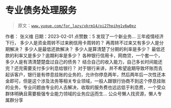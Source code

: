 # 专业债务处理服务

> 原文：[`www.yuque.com/for_lazy/xkrm14/oi27hpihg1v6w0ez`](https://www.yuque.com/for_lazy/xkrm14/oi27hpihg1v6w0ez)

<ne-p id="u4da03360" data-lake-id="u4da03360"><ne-text id="u8c348194">作者： 张义维</ne-text></ne-p> <ne-p id="u5639f21a" data-lake-id="u5639f21a"><ne-text id="u938a0d46">日期：2023-02-01</ne-text></ne-p> <ne-p id="u70c694f1" data-lake-id="u70c694f1"><ne-text id="u3d923eeb">点赞数：</ne-text><ne-text id="u9734a725" ne-bold="true">5</ne-text></ne-p> <ne-hole id="u277132ef" data-lake-id="u277132ef"><ne-card data-card-name="hr" data-card-type="block" id="ujKbp" data-event-boundary="card"><ne-p id="uf8b3099d" data-lake-id="uf8b3099d"><ne-text id="u371ef310">发现了一个新业务… 三年疫情经济下行， 多少人是资金周转不过来刷信用卡周转的？ 再周转不过来又有多少人是分期解决？ 多少人是最低还款解决？</ne-text> <ne-text id="uc0347f2e">多少人是算清楚了分期的利率是多少？ 最低还款的利率又是多少？逾期利率是多少？ 各种银行信用卡，网商贷，一个套一个， 多少人是有清清楚楚盘过自己的债务？</ne-text> <ne-text id="u87150cfd">结合自己的收入能力，自己多长时间能还完？还完需要支付多少利息给银行？</ne-text> <ne-text id="uf8952250">对于银行来讲，并不希望逾期导致坏账而去起诉客户，银行是有停息挂账的业务的，允许你停息两年，然后两年后一次性还本金即可，但是这个涉及法务等相关专业领域，一般人跟银行协商不到这个停息挂账的业务，专业问题由专业的人去解决，收取的服务费也远远低于利息费，一个受众群体明确且需要极强专业能力领域的业务应运而生…</ne-text></ne-p> <ne-hole id="u17e62ab3" data-lake-id="u17e62ab3"><ne-card data-card-name="hr" data-card-type="block" id="UJpLz" data-event-boundary="card"><ne-p id="u436483c7" data-lake-id="u436483c7"><ne-text id="u72f248fb">公众号懒人找资源，懒人专属群分享</ne-text></ne-p></ne-card></ne-hole></ne-card></ne-hole>